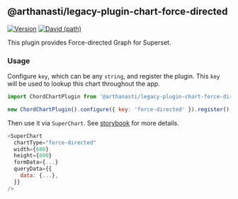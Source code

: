 ## @arthanasti/legacy-plugin-chart-force-directed

[![Version](https://img.shields.io/npm/v/@superset-ui/legacy-plugin-chart-force-directed.svg?style=flat-square)](https://www.npmjs.com/package/@superset-ui/legacy-plugin-chart-force-directed)
[![David (path)](https://img.shields.io/david/apache-superset/superset-ui-plugins.svg?path=packages%2Fsuperset-ui-legacy-plugin-chart-force-directed&style=flat-square)](https://david-dm.org/apache-superset/superset-ui-plugins?path=packages/superset-ui-legacy-plugin-chart-force-directed)

This plugin provides Force-directed Graph for Superset.

### Usage

Configure `key`, which can be any `string`, and register the plugin. This `key` will be used to
lookup this chart throughout the app.

```js
import ChordChartPlugin from '@arthanasti/legacy-plugin-chart-force-directed';

new ChordChartPlugin().configure({ key: 'force-directed' }).register();
```

Then use it via `SuperChart`. See
[storybook](https://apache-superset.github.io/superset-ui-plugins/?selectedKind=plugin-chart-force-directed)
for more details.

```js
<SuperChart
  chartType="force-directed"
  width={600}
  height={600}
  formData={...}
  queryData={{
    data: {...},
  }}
/>
```
